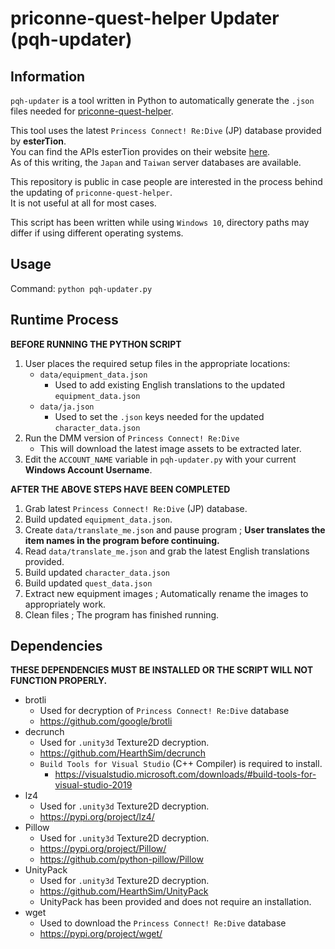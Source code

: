 # priconne-quest-helper Updater<br>(pqh-updater)

## Information
`pqh-updater` is a tool written in Python to automatically generate the `.json` files needed for 
[priconne-quest-helper](https://github.com/Expugn/priconne-quest-helper).

This tool uses the latest `Princess Connect! Re:Dive` (JP) database provided by **esterTion**.  
You can find the APIs esterTion provides on their website [here](<https://redive.estertion.win/api.htm>).  
As of this writing, the `Japan` and `Taiwan` server databases are available.

This repository is public in case people are interested in the process behind the updating of `priconne-quest-helper`.  
It is not useful at all for most cases.

This script has been written while using `Windows 10`, directory paths may differ if using different operating systems.

## Usage
Command: `python pqh-updater.py`

## Runtime Process
**BEFORE RUNNING THE PYTHON SCRIPT**
1) User places the required setup files in the appropriate locations:
    - `data/equipment_data.json`
        - Used to add existing English translations to the updated `equipment_data.json`
    - `data/ja.json`
        - Used to set the `.json` keys needed for the updated `character_data.json`
2) Run the DMM version of `Princess Connect! Re:Dive`
    - This will download the latest image assets to be extracted later.
3) Edit the `ACCOUNT_NAME` variable in `pqh-updater.py` with your current **Windows Account Username**.

**AFTER THE ABOVE STEPS HAVE BEEN COMPLETED**   
1) Grab latest `Princess Connect! Re:Dive` (JP) database.
2) Build updated `equipment_data.json`.
3) Create `data/translate_me.json` and pause program ; **User translates the item names in the program before continuing.**
4) Read `data/translate_me.json` and grab the latest English translations provided.
5) Build updated `character_data.json`
6) Build updated `quest_data.json`
7) Extract new equipment images ; Automatically rename the images to appropriately work.
8) Clean files ; The program has finished running.

## Dependencies
**THESE DEPENDENCIES MUST BE INSTALLED OR THE SCRIPT WILL NOT FUNCTION PROPERLY.**
- brotli
    - Used for decryption of `Princess Connect! Re:Dive` database
    - <https://github.com/google/brotli>
- decrunch
    - Used for `.unity3d` Texture2D decryption.
    - <https://github.com/HearthSim/decrunch>
    - `Build Tools for Visual Studio` (C++ Compiler) is required to install.
      - <https://visualstudio.microsoft.com/downloads/#build-tools-for-visual-studio-2019>
- lz4
    - Used for `.unity3d` Texture2D decryption.
    - <https://pypi.org/project/lz4/>
- Pillow
    - Used for `.unity3d` Texture2D decryption.
    - <https://pypi.org/project/Pillow/>
    - <https://github.com/python-pillow/Pillow>
- UnityPack
    - Used for `.unity3d` Texture2D decryption.
    - <https://github.com/HearthSim/UnityPack>
    - UnityPack has been provided and does not require an installation.
- wget
    - Used to download the `Princess Connect! Re:Dive` database
    - <https://pypi.org/project/wget/>
